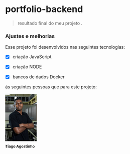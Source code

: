 # portfolio-backend

> resultado final do meu projeto .

### Ajustes e melhorias

Esse projeto foi desenvolvidos nas seguintes tecnologias:

- [x] criação JavaScript
- [x] criação NODE
- [x] bancos de dados Docker



às seguintes pessoas que para este projeto:

<tabela>
  <tr>
    <td align="center">
      <a href="#">
        <img src="./uploads/IMG-20241129-WA0027.jpg" width="100px;" alt="Foto do Tiago Agositnho no GitHub"/><br>
        <sub>
          <b>Tiago Agostinho</b>
        </sub>
      </a>
    </td>
  </tr>
</table>
